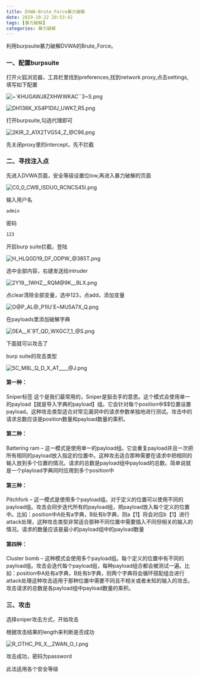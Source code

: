 ```yaml
---
title: DVWA-Brute_Force暴力破解
date: 2019-10-22 20:53:42
tags: [暴力破解]
categories: 暴力破解
---
```


利用burpsuite暴力破解DVWA的Brute_Force。

<!--more-->

### 一、配置burpsuite

打开火狐浏览器，工具栏里找到preferences,找到network proxy,点击settings,填写如下配置

![~`KHUGAWJ8ZXHWWKAC``3~S.png](https://i.loli.net/2019/10/22/dbGx16ywKJ32Y9t.png)

![DH136K_XS4P1DIU_UWK7_R5.png](https://i.loli.net/2019/10/22/oag5jxbHnJhIQy8.png)

打开burpsuite,勾选代理即可

![2KIR_2_A1X2TVG54_Z_@C96.png](https://i.loli.net/2019/10/22/zeU52IaT8qSYhpN.png)

先关闭proxy里的intercept，先不拦截

### 二、寻找注入点

先进入DVWA页面，安全等级设置位low,再进入暴力破解的页面

![C0_0_CWB_ISDUO_RCNCS45I.png](https://i.loli.net/2019/10/22/jEcwLoTW9AgiKdR.png)

输入用户名

```bash
admin
```

密码

```bash
123
```

开启burp suite拦截，登陆

![H_HLQGD19_DF_ODPW_@385T.png](https://i.loli.net/2019/10/22/OjQFxUDV3PBmiuE.png)

选中全部内容，右键发送给intruder

![2Y19__1WHZ__RQM@9K__BLX.png](https://i.loli.net/2019/10/22/TdNYEPaJ9vpGfeK.png)

点clear清除全部变量，选中123，点add，添加变量

![O@P_AL@_P1IU`E~MU5A7X_Q.png](https://i.loli.net/2019/10/22/Opm7XKfaS1otTZE.png)

在payloads里添加破解字典

![0EA__K`9T_QD_WXGC7_1_@S.png](https://i.loli.net/2019/10/22/837G4kexKdzlRaS.png)

下面就可以攻击了

burp suite的攻击类型

![5C`_M8L_Q_D_X_AT_`___@J.png](https://i.loli.net/2019/10/22/Gm5AEUr6lTiKd2Y.png)

#### 第一种：

Sniper标签 这个是我们最常用的，Sniper是狙击手的意思。这个模式会使用单一的payload【就是导入字典的payload】组。它会针对每个position中$$位置设置payload。这种攻击类型适合对常见漏洞中的请求参数单独地进行测试。攻击中的请求总数应该是position数量和payload数量的乘积。

#### 第二种：

Battering ram – 这一模式是使用单一的payload组。它会重复payload并且一次把所有相同的payload放入指定的位置中。这种攻击适合那种需要在请求中把相同的输入放到多个位置的情况。请求的总数是payload组中payload的总数。简单说就是一个playload字典同时应用到多个position中

#### 第三种：

Pitchfork – 这一模式是使用多个payload组。对于定义的位置可以使用不同的payload组。攻击会同步迭代所有的payload组，把payload放入每个定义的位置中。比如：position中A处有a字典，B处有b字典，则a【1】将会对应b【1】进行attack处理，这种攻击类型非常适合那种不同位置中需要插入不同但相关的输入的情况。请求的数量应该是最小的payload组中的payload数量

#### 第四种：

Cluster bomb – 这种模式会使用多个payload组。每个定义的位置中有不同的payload组。攻击会迭代每个payload组，每种payload组合都会被测试一遍。比如：position中A处有a字典，B处有b字典，则两个字典将会循环搭配组合进行attack处理这种攻击适用于那种位置中需要不同且不相关或者未知的输入的攻击。攻击请求的总数是各payload组中payload数量的乘积。

### 三、攻击

选择sniper攻击方式，开始攻击

根据攻击结果的length来判断是否成功

![R_OTHC_P6_X_`_ZWAN_O_`I.png](https://i.loli.net/2019/10/22/JFGd3PfibMpaTZ6.png)

攻击成功，密码为password

此法适用各个安全等级